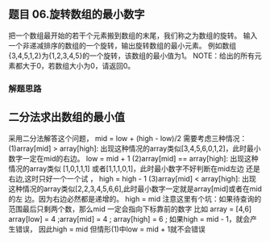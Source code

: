 ## 题目 06.旋转数组的最小数字
把一个数组最开始的若干个元素搬到数组的末尾，我们称之为数组的旋转。
输入一个非递减排序的数组的一个旋转，输出旋转数组的最小元素。
例如数组{3,4,5,1,2}为{1,2,3,4,5}的一个旋转，该数组的最小值为1。
NOTE：给出的所有元素都大于0，若数组大小为0，请返回0。

### 解题思路
  二分法求出数组的最小值
- 
  采用二分法解答这个问题，
  mid = low + (high - low)/2
  需要考虑三种情况：
  (1)array[mid] > array[high]:
  出现这种情况的array类似[3,4,5,6,0,1,2]，此时最小数字一定在mid的右边。
  low = mid + 1
  (2)array[mid] == array[high]:
  出现这种情况的array类似 [1,0,1,1,1] 或者[1,1,1,0,1]，此时最小数字不好判断在mid左边
  还是右边,这时只好一个一个试 ，
  high = high - 1
  (3)array[mid] < array[high]:
  出现这种情况的array类似[2,2,3,4,5,6,6],此时最小数字一定就是array[mid]或者在mid的左
  边。因为右边必然都是递增的。
  high = mid
  注意这里有个坑：如果待查询的范围最后只剩两个数，那么mid 一定会指向下标靠前的数字
  比如 array = [4,6]
  array[low] = 4 ;array[mid] = 4 ; array[high] = 6 ;
  如果high = mid - 1，就会产生错误， 因此high = mid
  但情形(1)中low = mid + 1就不会错误